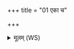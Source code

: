 +++
title = "01 एका च"

+++
<details><summary>मूलम् (WS)</summary>

एका च मे दश चापवक्तार ओषधे । तु. शौ.सं. ५.१५  
ऋतजात ऋतावरि मधु त्वा मधुला करत् ॥ १ ॥
</details>